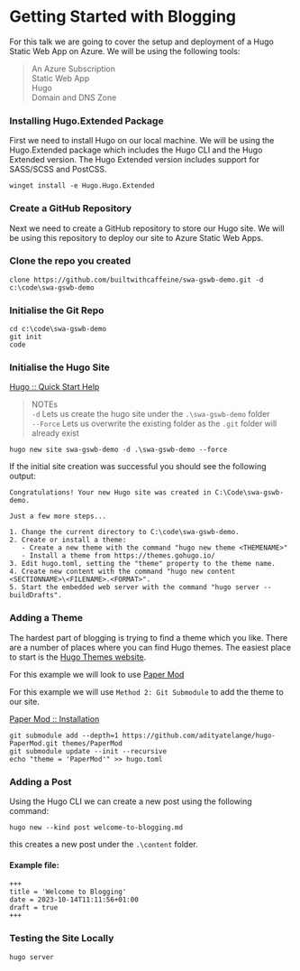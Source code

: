 # Getting Started with Blogging
For this talk we are going to cover the setup and deployment of a Hugo Static Web App on Azure. We will be using the following tools:
 > An Azure Subscription \
 > Static Web App \
 > Hugo \
 > Domain and DNS Zone 


### Installing Hugo.Extended Package
First we need to install Hugo on our local machine. We will be using the Hugo.Extended package which includes the Hugo CLI and the Hugo Extended version. The Hugo Extended version includes support for SASS/SCSS and PostCSS.

```
winget install -e Hugo.Hugo.Extended
```

### Create a GitHub Repository
Next we need to create a GitHub repository to store our Hugo site. We will be using this repository to deploy our site to Azure Static Web Apps.

### Clone the repo you created
```
clone https://github.com/builtwithcaffeine/swa-gswb-demo.git -d c:\code\swa-gswb-demo
```

### Initialise the Git Repo  
```
cd c:\code\swa-gswb-demo
git init 
code
```

### Initialise the Hugo Site
[Hugo :: Quick Start Help](https://gohugo.io/getting-started/quick-start/) 

> NOTEs \
> `-d` Lets us create the hugo site under the `.\swa-gswb-demo` folder \
> `--Force` Lets us overwrite the existing folder as the ``.git`` folder will already exist
```
hugo new site swa-gswb-demo -d .\swa-gswb-demo --force
```

If the initial site creation was successful you should see the following output:
```
Congratulations! Your new Hugo site was created in C:\Code\swa-gswb-demo.

Just a few more steps...

1. Change the current directory to C:\code\swa-gswb-demo.
2. Create or install a theme:
   - Create a new theme with the command "hugo new theme <THEMENAME>"
   - Install a theme from https://themes.gohugo.io/
3. Edit hugo.toml, setting the "theme" property to the theme name.
4. Create new content with the command "hugo new content <SECTIONNAME>\<FILENAME>.<FORMAT>".
5. Start the embedded web server with the command "hugo server --buildDrafts".
```

### Adding a Theme
The hardest part of blogging is trying to find a theme which you like. There are a number of places where you can find Hugo themes. The easiest place to start is the [Hugo Themes website](https://themes.gohugo.io/). 

For this example we will look to use [Paper Mod](https://themes.gohugo.io/themes/hugo-papermod/)

For this example we will use `Method 2: Git Submodule` to add the theme to our site.

[Paper Mod :: Installation](https://github.com/adityatelange/hugo-PaperMod/wiki/Installation#method-2)

```
git submodule add --depth=1 https://github.com/adityatelange/hugo-PaperMod.git themes/PaperMod
git submodule update --init --recursive 
echo "theme = 'PaperMod'" >> hugo.toml
```


### Adding a Post
Using the Hugo CLI we can create a new post using the following command:
```
hugo new --kind post welcome-to-blogging.md
```
this creates a new post under the `.\content` folder.

#### Example file:  
```
+++
title = 'Welcome to Blogging'
date = 2023-10-14T11:11:56+01:00
draft = true
+++
```

### Testing the Site Locally

```
hugo server
```



